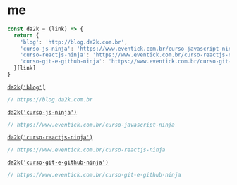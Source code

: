 # me

```js
const da2k = (link) => {
  return {
    'blog': 'http://blog.da2k.com.br',
    'curso-js-ninja': 'https://www.eventick.com.br/curso-javascript-ninja',
    'curso-reactjs-ninja': 'https://www.eventick.com.br/curso-reactjs-ninja',
    'curso-git-e-github-ninja': 'https://www.eventick.com.br/curso-git-e-github-ninja'  
  }[link]
}
```

[`da2k('blog')`][blog]
```js
// https://blog.da2k.com.br
```

[`da2k('curso-js-ninja')`][js-ninja] 
```js
// https://www.eventick.com.br/curso-javascript-ninja
```

[`da2k('curso-reactjs-ninja')`][reactjs-ninja] 
```js
// https://www.eventick.com.br/curso-reactjs-ninja
```

[`da2k('curso-git-e-github-ninja')`][git-github-ninja]
```js
// https://www.eventick.com.br/curso-git-e-github-ninja
```

[blog]: https://blog.da2k.com.br
[js-ninja]: https://www.eventick.com.br/curso-javascript-ninja
[reactjs-ninja]: https://www.eventick.com.br/curso-reactjs-ninja
[git-github-ninja]: https://www.eventick.com.br/curso-git-e-github-ninja
